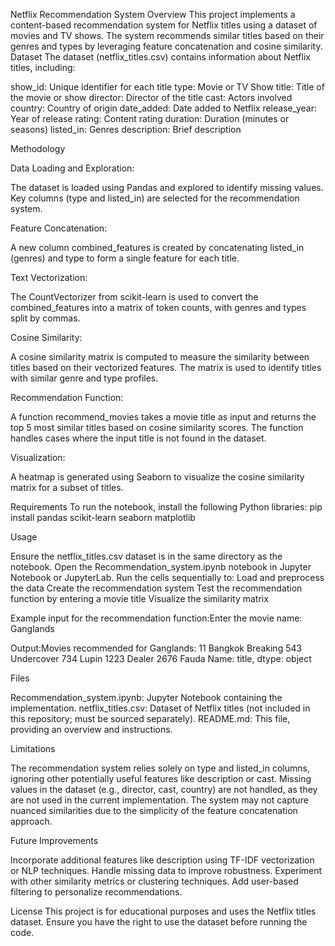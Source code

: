 Netflix Recommendation System
Overview
This project implements a content-based recommendation system for Netflix titles using a dataset of movies and TV shows. The system recommends similar titles based on their genres and types by leveraging feature concatenation and cosine similarity.
Dataset
The dataset (netflix_titles.csv) contains information about Netflix titles, including:

show_id: Unique identifier for each title
type: Movie or TV Show
title: Title of the movie or show
director: Director of the title
cast: Actors involved
country: Country of origin
date_added: Date added to Netflix
release_year: Year of release
rating: Content rating
duration: Duration (minutes or seasons)
listed_in: Genres
description: Brief description

Methodology

Data Loading and Exploration:

The dataset is loaded using Pandas and explored to identify missing values.
Key columns (type and listed_in) are selected for the recommendation system.


Feature Concatenation:

A new column combined_features is created by concatenating listed_in (genres) and type to form a single feature for each title.


Text Vectorization:

The CountVectorizer from scikit-learn is used to convert the combined_features into a matrix of token counts, with genres and types split by commas.


Cosine Similarity:

A cosine similarity matrix is computed to measure the similarity between titles based on their vectorized features.
The matrix is used to identify titles with similar genre and type profiles.


Recommendation Function:

A function recommend_movies takes a movie title as input and returns the top 5 most similar titles based on cosine similarity scores.
The function handles cases where the input title is not found in the dataset.


Visualization:

A heatmap is generated using Seaborn to visualize the cosine similarity matrix for a subset of titles.



Requirements
To run the notebook, install the following Python libraries:
pip install pandas scikit-learn seaborn matplotlib

Usage

Ensure the netflix_titles.csv dataset is in the same directory as the notebook.
Open the Recommendation_system.ipynb notebook in Jupyter Notebook or JupyterLab.
Run the cells sequentially to:
Load and preprocess the data
Create the recommendation system
Test the recommendation function by entering a movie title
Visualize the similarity matrix


Example input for the recommendation function:Enter the movie name: Ganglands

Output:Movies recommended for Ganglands:
11      Bangkok Breaking
543           Undercover
734                Lupin
1223              Dealer
2676               Fauda
Name: title, dtype: object



Files

Recommendation_system.ipynb: Jupyter Notebook containing the implementation.
netflix_titles.csv: Dataset of Netflix titles (not included in this repository; must be sourced separately).
README.md: This file, providing an overview and instructions.

Limitations

The recommendation system relies solely on type and listed_in columns, ignoring other potentially useful features like description or cast.
Missing values in the dataset (e.g., director, cast, country) are not handled, as they are not used in the current implementation.
The system may not capture nuanced similarities due to the simplicity of the feature concatenation approach.

Future Improvements

Incorporate additional features like description using TF-IDF vectorization or NLP techniques.
Handle missing data to improve robustness.
Experiment with other similarity metrics or clustering techniques.
Add user-based filtering to personalize recommendations.

License
This project is for educational purposes and uses the Netflix titles dataset. Ensure you have the right to use the dataset before running the code.
